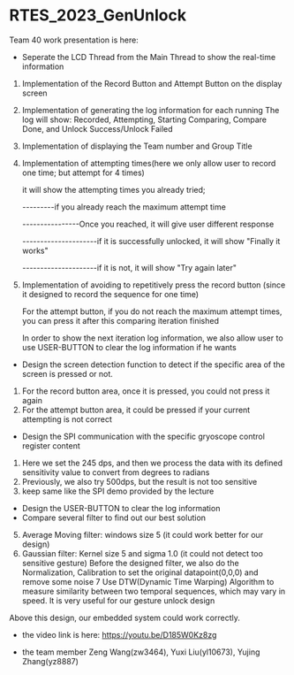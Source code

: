 # RTES_2023_GenUnlock
Team 40 work presentation is here:

- Seperate the LCD Thread from the Main Thread to show the real-time information
1) Implementation of the Record Button and Attempt Button on the display screen 
2) Implementation of generating the log information for each running
   The log will show: Recorded, Attempting, Starting Comparing, Compare Done, and Unlock Success/Unlock Failed
3) Implementation of displaying the Team number and Group Title
4) Implementation of attempting times(here we only allow user to record one time; but attempt for 4 times)

   it will show the attempting times you already tried;
   
   ---------if you already reach the maximum attempt time
   
   ----------------Once you reached, it will give user different response
   
   ---------------------if it is successfully unlocked, it will show "Finally it works"
   
   ---------------------if it is not, it will show "Try again later"
5) Implementation of avoiding to repetitively press the record button (since it designed to record the sequence for one time)
   
   For the attempt button, if you do not reach the maximum attempt times, you can press it after this comparing iteration finished
   
   In order to show the next iteration log information, we also allow user to use USER-BUTTON to clear the log information if he wants
 
 - Design the screen detection function  to detect if the specific area of the screen is pressed or not.
 1) For the record button area, once it is pressed, you could not press it again
 2) For the attempt button area, it could be pressed if your current attempting is not correct
 
 - Design the SPI communication with the specific gryoscope control register content
 1) Here we set the 245 dps, and then we process the data with its defined sensitivity value to convert from degrees to radians
 2) Previously, we also try 500dps, but the result is not too sensitive
 3) keep same like the SPI demo provided by the lecture
 
 - Design the USER-BUTTON to clear the log information 
 - Compare several filter to find out our best solution
 5) Average Moving filter: windows size 5 (it could work better for our design)
 6) Gaussian filter: Kernel size 5 and sigma 1.0 (it could not detect too sensitive gesture)
    Before the designed filter, we also do the Normalization, Calibration to set the original datapoint(0,0,0) and remove some noise
 7 Use DTW(Dynamic Time Warping) Algorithm to measure similarity between two temporal sequences, which may vary in speed. 
   It is very useful for our gesture unlock design
 
Above this design, our embedded system could work correctly.

- the video link is here:
https://youtu.be/D185W0Kz8zg

- the team member
Zeng Wang(zw3464), Yuxi Liu(yl10673), Yujing Zhang(yz8887)
